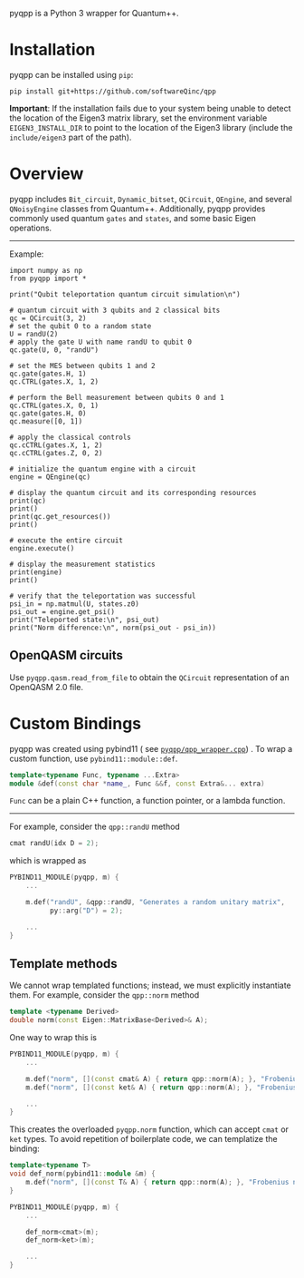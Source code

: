 pyqpp is a Python 3 wrapper for Quantum++.

# Installation

pyqpp can be installed using `pip`:

```
pip install git+https://github.com/softwareQinc/qpp
```

**Important**: If the installation fails due to your system being unable to
detect the location of the Eigen3 matrix library, set the environment variable
`EIGEN3_INSTALL_DIR` to point to the location of the Eigen3 library
(include the `include/eigen3` part of the path).

# Overview

pyqpp includes `Bit_circuit`, `Dynamic_bitset`, `QCircuit`, `QEngine`, and
several `QNoisyEngine` classes from Quantum++. Additionally, pyqpp provides
commonly used quantum `gates` and `states`, and some basic Eigen operations.
***
Example:

```python3
import numpy as np
from pyqpp import *

print("Qubit teleportation quantum circuit simulation\n")

# quantum circuit with 3 qubits and 2 classical bits
qc = QCircuit(3, 2)
# set the qubit 0 to a random state
U = randU(2)
# apply the gate U with name randU to qubit 0
qc.gate(U, 0, "randU")

# set the MES between qubits 1 and 2
qc.gate(gates.H, 1)
qc.CTRL(gates.X, 1, 2)

# perform the Bell measurement between qubits 0 and 1
qc.CTRL(gates.X, 0, 1)
qc.gate(gates.H, 0)
qc.measure([0, 1])

# apply the classical controls
qc.cCTRL(gates.X, 1, 2)
qc.cCTRL(gates.Z, 0, 2)

# initialize the quantum engine with a circuit
engine = QEngine(qc)

# display the quantum circuit and its corresponding resources
print(qc)
print()
print(qc.get_resources())
print()

# execute the entire circuit
engine.execute()

# display the measurement statistics
print(engine)
print()

# verify that the teleportation was successful
psi_in = np.matmul(U, states.z0)
psi_out = engine.get_psi()
print("Teleported state:\n", psi_out)
print("Norm difference:\n", norm(psi_out - psi_in))
```

## OpenQASM circuits

Use `pyqpp.qasm.read_from_file` to obtain the `QCircuit` representation of an
OpenQASM 2.0 file.

# Custom Bindings

pyqpp was created using pybind11 (
see [`pyqpp/qpp_wrapper.cpp`](https://github.com/softwareQinc/qpp/blob/main/pyqpp/qpp_wrapper.cpp))
. To wrap a custom function, use `pybind11::module::def`.

```C++
template<typename Func, typename ...Extra>
module &def(const char *name_, Func &&f, const Extra&... extra)
```

`Func` can be a plain C++ function, a function pointer, or a lambda function.
***
For example, consider the `qpp::randU` method

```C++
cmat randU(idx D = 2);
```

which is wrapped as

```C++
PYBIND11_MODULE(pyqpp, m) {
    ...

    m.def("randU", &qpp::randU, "Generates a random unitary matrix",
          py::arg("D") = 2);

    ...
}
```

## Template methods

We cannot wrap templated functions; instead, we must explicitly instantiate
them. For example, consider the `qpp::norm` method

```C++
template <typename Derived>
double norm(const Eigen::MatrixBase<Derived>& A);
```

One way to wrap this is

```C++
PYBIND11_MODULE(pyqpp, m) {
    ...

    m.def("norm", [](const cmat& A) { return qpp::norm(A); }, "Frobenius norm");
    m.def("norm", [](const ket& A) { return qpp::norm(A); }, "Frobenius norm");

    ...
}
```

This creates the overloaded `pyqpp.norm` function, which can accept `cmat`
or `ket` types. To avoid repetition of boilerplate code, we can templatize the
binding:

```C++
template<typename T>
void def_norm(pybind11::module &m) {
    m.def("norm", [](const T& A) { return qpp::norm(A); }, "Frobenius norm");
}

PYBIND11_MODULE(pyqpp, m) {
    ...

    def_norm<cmat>(m);
    def_norm<ket>(m);

    ...
}
```
